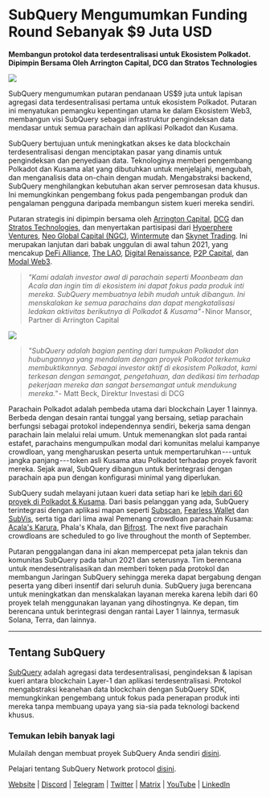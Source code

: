 # SubQuery Mengumumkan Funding Round Sebanyak $9 Juta USD

**Membangun protokol data terdesentralisasi untuk Ekosistem Polkadot. Dipimpin Bersama Oleh Arrington Capital, DCG dan Stratos Technologies**

![](https://cdn-images-1.medium.com/max/1600/0*PR4oqrB9Am03VseR)

SubQuery mengumumkan putaran pendanaan US$9 juta untuk lapisan agregasi data terdesentralisasi pertama untuk ekosistem Polkadot. Putaran ini menyatukan pemangku kepentingan utama ke dalam Ekosistem Web3, membangun visi SubQuery sebagai infrastruktur pengindeksan data mendasar untuk semua parachain dan aplikasi Polkadot dan Kusama.

SubQuery bertujuan untuk meningkatkan akses ke data blockchain terdesentralisasi dengan menciptakan pasar yang dinamis untuk pengindeksan dan penyediaan data. Teknologinya memberi pengembang Polkadot dan Kusama alat yang dibutuhkan untuk menjelajahi, mengubah, dan menganalisis data on-chain dengan mudah. Mengabstraksi backend, SubQuery menghilangkan kebutuhan akan server pemrosesan data khusus. Ini memungkinkan pengembang fokus pada pengembangan produk dan pengalaman pengguna daripada membangun sistem kueri mereka sendiri.

Putaran strategis ini dipimpin bersama oleh [Arrington Capital](https://arringtonxrpcapital.com/), [DCG](https://dcg.co/) dan [Stratos Technologies](https://www.stratoslp.com/), dan menyertakan partisipasi dari [Hyperphere Ventures](https://hypersphere.ventures/), [Neo Global Capital (NGC)](http://ngc.fund/), [Wintermute](https://www.wintermute.com/) dan [Skynet Trading](http://skynettrading.com/). Ini merupakan lanjutan dari babak unggulan di awal tahun 2021, yang mencakup [DeFi Alliance](https://defialliance.co/), [The LAO](https://www.thelao.io/), [Digital Renaissance](https://drf.ee/), [P2P Capital](https://www.p2pcap.com/), dan [Modal Web3](https://web3.capital/).

> *"Kami adalah investor awal di parachain seperti Moonbeam dan Acala dan ingin tim di ekosistem ini dapat fokus pada produk inti mereka. SubQuery membuatnya lebih mudah untuk dibangun. Ini menskalakan ke semua parachains dan dapat mengkatalisasi ledakan aktivitas berikutnya di Polkadot & Kusama"* - Ninor Mansor, Partner di Arrington Capital

![](https://cdn-images-1.medium.com/max/1600/1*j4VHuY_BgjkYv_bQ6_DmcQ.gif)

> *"SubQuery adalah bagian penting dari tumpukan Polkadot dan hubungannya yang mendalam dengan proyek Polkadot terkemuka membuktikannya. Sebagai investor aktif di ekosistem Polkadot, kami terkesan dengan semangat, pengetahuan, dan dedikasi tim terhadap pekerjaan mereka dan sangat bersemangat untuk mendukung mereka."* - Matt Beck, Direktur Investasi di DCG

Parachain Polkadot adalah pembeda utama dari blockchain Layer 1 lainnya. Berbeda dengan desain rantai tunggal yang bersaing, setiap parachain berfungsi sebagai protokol independennya sendiri, bekerja sama dengan parachain lain melalui relai umum. Untuk memenangkan slot pada rantai estafet, parachains mengumpulkan modal dari komunitas melalui kampanye crowdloan, yang mengharuskan peserta untuk mempertaruhkan --- untuk jangka panjang --- token asli Kusama atau Polkadot terhadap proyek favorit mereka. Sejak awal, SubQuery dibangun untuk berintegrasi dengan parachain apa pun dengan konfigurasi minimal yang diperlukan.

SubQuery sudah melayani jutaan kueri data setiap hari ke [lebih dari 60 proyek di Polkadot & Kusama](https://explorer.subquery.network/). Dari basis pelanggan yang ada, SubQuery terintegrasi dengan aplikasi mapan seperti [Subscan](https://subquery.medium.com/subscans-multi-signature-tool-powered-by-subquery-926da3e4fc25), [Fearless Wallet](https://explorer.subquery.network/subquery/ef1rspb/fearless-wallet) dan [SubVis](https://subquery.medium.com/explore-kusama-auctions-with-subvis-io-and-subquery-522351538d17), serta tiga dari lima awal Pemenang crowdloan parachain Kusama: [Acala's Karura](https://subquery.medium.com/karura-integrates-with-subquery-to-aggregate-and-serve-defi-data-to-kusama-builders-d34f0e722311), Phala's Khala, dan [Bifrost](https://subquery.medium.com/bifrost-chooses-subquery-to-provide-the-data-for-their-new-dapp-c8005ee54f38). The next five parachain crowdloans are scheduled to go live throughout the month of September.

Putaran penggalangan dana ini akan mempercepat peta jalan teknis dan komunitas SubQuery pada tahun 2021 dan seterusnya. Tim berencana untuk mendesentralisasikan dan memberi token pada protokol dan membangun Jaringan SubQuery sehingga mereka dapat bergabung dengan peserta yang diberi insentif dari seluruh dunia. SubQuery juga berencana untuk meningkatkan dan menskalakan layanan mereka karena lebih dari 60 proyek telah menggunakan layanan yang dihostingnya. Ke depan, tim berencana untuk berintegrasi dengan rantai Layer 1 lainnya, termasuk Solana, Terra, dan lainnya.

* * * * *

## Tentang SubQuery

[SubQuery](https://subquery.network) adalah agregasi data terdesentralisasi, pengindeksan & lapisan kueri antara blockchain Layer-1 dan aplikasi terdesentralisasi. Protokol mengabstraksi keanehan data blockchain dengan SubQuery SDK, memungkinkan pengembang untuk fokus pada penerapan produk inti mereka tanpa membuang upaya yang sia-sia pada teknologi backend khusus.

### Temukan lebih banyak lagi

Mulailah dengan membuat proyek SubQuery Anda sendiri [disini](https://doc.subquery.network/).

Pelajari tentang SubQuery Network protocol [disini](https://static.subquery.network/whitepaper.pdf).

[Website](https://subquery.network/) | [Discord](https://discord.com/invite/78zg8aBSMG) | [Telegram](https://t.me/subquerynetwork) | [Twitter](https://twitter.com/subquerynetwork) | [Matrix](https://matrix.to/#/#subquery:matrix.org) | [YouTube](https://www.youtube.com/channel/UCi1a6NUUjegcLHDFLr7CqLw) | [LinkedIn](https://www.linkedin.com/company/subquery)